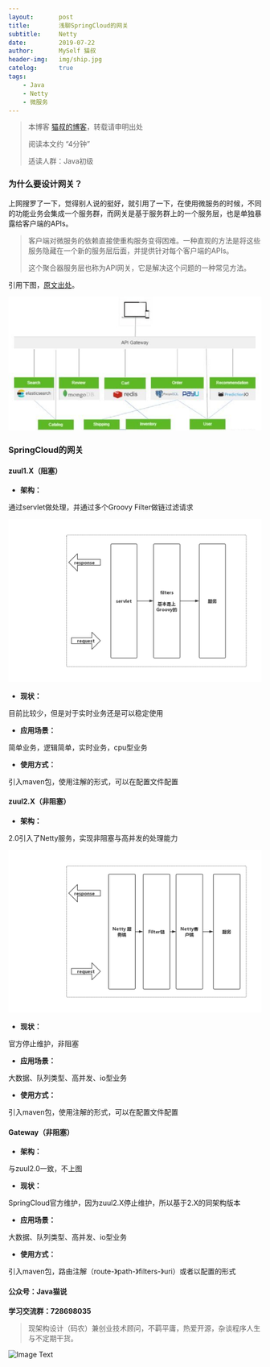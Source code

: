 ```yaml
---
layout:       post
title:        浅聊SpringCloud的网关
subtitle:     Netty
date:         2019-07-22
author:       MySelf 猫叔
header-img:   img/ship.jpg
catelog:      true
tags:
    - Java
    - Netty
    - 微服务
---
```


> 本博客 [猫叔的博客](https://unclecatmyself.github.io/)，转载请申明出处
>
> 阅读本文约 “4分钟”
>
> 适读人群：Java初级

### 为什么要设计网关？

上网搜罗了一下，觉得别人说的挺好，就引用了一下，在使用微服务的时候，不同的功能业务会集成一个服务群，而网关是基于服务群上的一个服务层，也是单独暴露给客户端的APIs。

> 客户端对微服务的依赖直接使重构服务变得困难。一种直观的方法是将这些服务隐藏在一个新的服务层后面，并提供针对每个客户端的APIs。
>
>这个聚合器服务层也称为API网关，它是解决这个问题的一种常见方法。

引用下图，[原文出处](https://cloud.tencent.com/developer/article/1349597)。

![Image](https://raw.githubusercontent.com/UncleCatMySelf/img-myself/master/img/%E5%BE%AE%E4%BF%A1%E5%85%AC%E4%BC%97%E5%8F%B7/2019/7/%E7%BD%91%E5%85%B3.png)

### SpringCloud的网关

#### zuul1.X（阻塞）

- **架构：**

通过servlet做处理，并通过多个Groovy Filter做链过滤请求

![Image](https://raw.githubusercontent.com/UncleCatMySelf/img-myself/master/img/%E5%BE%AE%E4%BF%A1%E5%85%AC%E4%BC%97%E5%8F%B7/2019/7/zuul1.0%E6%9E%B6%E6%9E%84.png)

- **现状：**

目前比较少，但是对于实时业务还是可以稳定使用

- **应用场景：**

简单业务，逻辑简单，实时业务，cpu型业务

- **使用方式：**

引入maven包，使用注解的形式，可以在配置文件配置

#### zuul2.X（非阻塞）


- **架构：**

2.0引入了Netty服务，实现非阻塞与高并发的处理能力

![image](https://raw.githubusercontent.com/UncleCatMySelf/img-myself/master/img/%E5%BE%AE%E4%BF%A1%E5%85%AC%E4%BC%97%E5%8F%B7/2019/7/zuul2.0%E6%9E%B6%E6%9E%84.png)

- **现状：**

官方停止维护，非阻塞

- **应用场景：**

大数据、队列类型、高并发、io型业务

- **使用方式：**

引入maven包，使用注解的形式，可以在配置文件配置

#### Gateway（非阻塞）

- **架构：**

与zuul2.0一致，不上图

- **现状：**

SpringCloud官方维护，因为zuul2.X停止维护，所以基于2.X的同架构版本

- **应用场景：**

大数据、队列类型、高并发、io型业务

- **使用方式：**

引入maven包，路由注解（route-》path-》filters-》uri）或者以配置的形式

#### 公众号：Java猫说

**学习交流群：728698035**

> 现架构设计（码农）兼创业技术顾问，不羁平庸，热爱开源，杂谈程序人生与不定期干货。

![Image Text](https://user-gold-cdn.xitu.io/2018/12/28/167f41f1a5729856?w=344&h=344&f=jpeg&s=8231)
